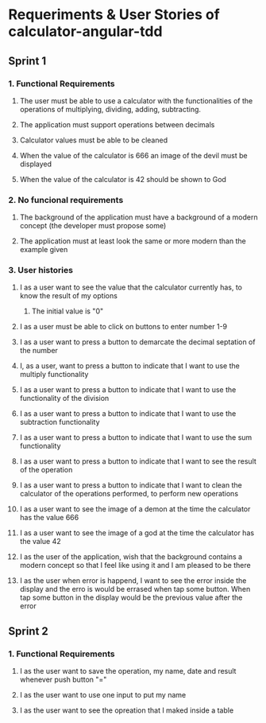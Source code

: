 # Requeriments & User Stories of calculator-angular-tdd
## Sprint 1

### 1. Functional Requirements

  1. The user must be able to use a calculator with the functionalities of the operations of multiplying, dividing, adding, subtracting.

  2. The application must support operations between decimals
  
  3. Calculator values must be able to be cleaned
  
  4. When the value of the calculator is 666 an image of the devil must be displayed
  
  5. When the value of the calculator is 42 should be shown to God

### 2. No funcional requirements

  1. The background of the application must have a background of a modern concept (the developer must propose some)

  2. The application must at least look the same or more modern than the example given

### 3. User histories
  1. I as a user want to see the value that the calculator currently has, to know the result of my options
    
      1. The initial value is "0"
  
  2. I as a user must be able to click on buttons to enter number 1-9
  
  3. I as a user want to press a button to demarcate the decimal septation of the number

  4. I, as a user, want to press a button to indicate that I want to use the multiply functionality

  5. I as a user want to press a button to indicate that I want to use the functionality of the division

  6. I as a user want to press a button to indicate that I want to use the subtraction functionality

  7. I as a user want to press a button to indicate that I want to use the sum functionality

  8. I as a user want to press a button to indicate that I want to see the result of the operation

  9. I as a user want to press a button to indicate that I want to clean the calculator of the operations performed, to perform new operations

  10. I as a user want to see the image of a demon at the time the calculator has the value 666

  11. I as a user want to see the image of a god at the time the calculator has the value 42

  12. I as the user of the application, wish that the background contains a modern concept so that I feel like using it and I am pleased to be there

  13. I as the user when error is happend, I want to see the error inside the display and the erro is would be errased when tap some button. When tap some button in the display would be the previous value after the error

## Sprint 2

### 1. Functional Requirements

  1. I as the user want to save the operation, my name, date and result whenever push button "="
  
  2. I as the user want to use one input to put my name

  3. I as the user want to see the opreation that I maked inside a table

